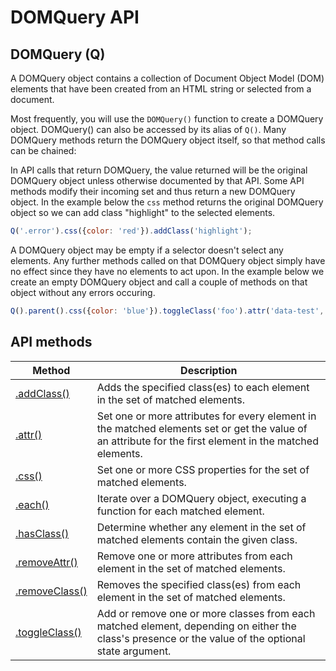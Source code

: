 # DOMQuery API

## DOMQuery (Q)
A DOMQuery object contains a collection of Document Object Model (DOM) elements that have been created from an HTML string or selected from a document.

Most frequently, you will use the ```DOMQuery()``` function to create a DOMQuery object. DOMQuery() can also be accessed by its alias of ```Q()```. Many DOMQuery methods return the DOMQuery object itself, so that method calls can be chained:

In API calls that return DOMQuery, the value returned will be the original DOMQuery object unless otherwise documented by that API. Some API methods modify their incoming set and thus return a new DOMQuery object.
In the example below the ```css``` method returns the original DOMQuery object so we can add class "highlight" to the selected elements.

```js
Q('.error').css({color: 'red'}).addClass('highlight');
```

A DOMQuery object may be empty if a selector doesn't select any elements. Any further methods called on that DOMQuery object simply have no effect since they have no elements to act upon. In the example below we create an empty DOMQuery object and call a couple of methods on that object without any errors occuring.

```js
Q().parent().css({color: 'blue'}).toggleClass('foo').attr('data-test', 'test');
```

## API methods

| Method | Description |
|--------|-------------|
|[.addClass()](methods/addClass.md#addclass)|Adds the specified class(es) to each element in the set of matched elements.|
|[.attr()](methods/attr.md#attr)|Set one or more attributes for every element in the matched elements set or get the value of an attribute for the first element in the matched elements.|
|[.css()](methods/css.md#css)|Set one or more CSS properties for the set of matched elements.|
|[.each()](methods/each.md#each)|Iterate over a DOMQuery object, executing a function for each matched element.|
|[.hasClass()](methods/hasClass.md#hasclass)|Determine whether any element in the set of matched elements contain the given class.|
|[.removeAttr()](methods/removeAttr.md#removeattr)|Remove one or more attributes from each element in the set of matched elements.|
|[.removeClass()](methods/removeClass.md#removeclass)|Removes the specified class(es) from each element in the set of matched elements.|
|[.toggleClass()](methods/toggleClass.md#toggleclass)|Add or remove one or more classes from each matched element, depending on either the class's presence or the value of the optional state argument.|
